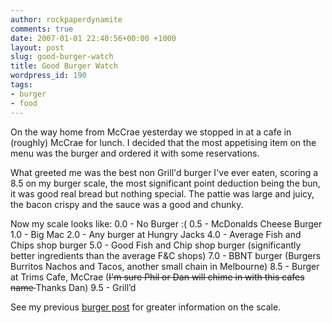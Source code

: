 ```yaml
---
author: rockpaperdynamite
comments: true
date: 2007-01-01 22:40:56+00:00 +1000
layout: post
slug: good-burger-watch
title: Good Burger Watch
wordpress_id: 190
tags:
- burger
- food
---
```


On the way home from McCrae yesterday we stopped in at a cafe in (roughly) McCrae for lunch. I decided that the most appetising item on the menu was the burger and ordered it with some reservations.

What greeted me was the best non Grill'd burger I've ever eaten, scoring a 8.5 on my burger scale, the most significant point deduction being the bun, it was good real bread but nothing special. The pattie was large and juicy, the bacon crispy and the sauce was a good and chunky.

Now my scale looks like:
0.0 - No Burger :(
0.5 - McDonalds Cheese Burger
1.0 - Big Mac
2.0 - Any burger at Hungry Jacks
4.0 - Average Fish and Chips shop burger
5.0 - Good Fish and Chip shop burger (significantly better ingredients than the average F&C shops)
7.0 - BBNT burger (Burgers Burritos Nachos and Tacos, another small chain in Melbourne)
8.5 - Burger at Trims  Cafe, McCrae (<strike>I'm sure Phil or Dan will chime in with this cafes name </strike>Thanks Dan)
9.5 - Grill’d

See my previous [burger post](/2006-09-14-grilld/) for greater information on the scale.
